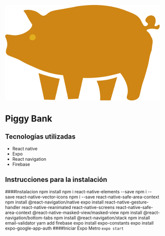 ![](https://github.com/Mognor19/PiggyBank/blob/develop/assets/LogoPiggyBankNoCoin.png?raw=true)

# Piggy Bank

## Tecnologías utilizadas

- React native
- Expo
- React navigation
- Firebase

## Instrucciones para la instalación
####Instalacion
    npm install
    npm i react-native-elements --save
    npm i --save react-native-vector-icons
    npm i --save react-native-safe-area-context
    npm install @react-navigation/native
    expo install react-native-gesture-handler react-native-reanimated react-native-screens react-native-safe-area-context @react-native-masked-view/masked-view
    npm install @react-navigation/bottom-tabs
    npm install @react-navigation/stack
    npm install email-validator
    yarn add firebase
    expo install expo-constants
    expo install expo-google-app-auth
####Iniciar Expo Metro
`expo start`
